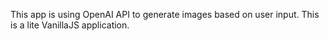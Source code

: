 This app is using OpenAI API to generate images based on user input.
This is a lite VanillaJS application.

